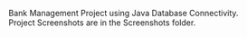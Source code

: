 Bank Management Project using Java Database Connectivity.
<br>
Project Screenshots are in the Screenshots folder.
